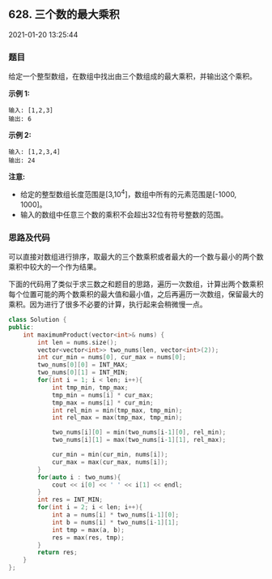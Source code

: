 ## 628. 三个数的最大乘积

2021-01-20 13:25:44

### 题目

给定一个整型数组，在数组中找出由三个数组成的最大乘积，并输出这个乘积。

**示例 1:**

```
输入: [1,2,3]
输出: 6
```

**示例 2:**

```
输入: [1,2,3,4]
输出: 24
```

**注意:**


- 给定的整型数组长度范围是[3,10<sup>4</sup>]，数组中所有的元素范围是[-1000, 1000]。
- 输入的数组中任意三个数的乘积不会超出32位有符号整数的范围。



### 思路及代码

可以直接对数组进行排序，取最大的三个数乘积或者最大的一个数与最小的两个数乘积中较大的一个作为结果。

下面的代码用了类似于求三数之和题目的思路，遍历一次数组，计算出两个数乘积每个位置可能的两个数乘积的最大值和最小值，之后再遍历一次数组，保留最大的乘积。因为进行了很多不必要的计算，执行起来会稍微慢一点。

```cpp
class Solution {
public:
    int maximumProduct(vector<int>& nums) {
        int len = nums.size();
        vector<vector<int>> two_nums(len, vector<int>(2));
        int cur_min = nums[0], cur_max = nums[0];
        two_nums[0][0] = INT_MAX;
        two_nums[0][1] = INT_MIN;
        for(int i = 1; i < len; i++){
            int tmp_min, tmp_max;
            tmp_min = nums[i] * cur_max;
            tmp_max = nums[i] * cur_min;
            int rel_min = min(tmp_max, tmp_min);
            int rel_max = max(tmp_max, tmp_min);

            two_nums[i][0] = min(two_nums[i-1][0], rel_min);
            two_nums[i][1] = max(two_nums[i-1][1], rel_max);

            cur_min = min(cur_min, nums[i]);
            cur_max = max(cur_max, nums[i]);
        }
        for(auto i : two_nums){
            cout << i[0] << ' ' << i[1] << endl;
        }
        int res = INT_MIN;
        for(int i = 2; i < len; i++){
            int a = nums[i] * two_nums[i-1][0];
            int b = nums[i] * two_nums[i-1][1];
            int tmp = max(a, b);
            res = max(res, tmp);
        }
        return res;
    }
};
```